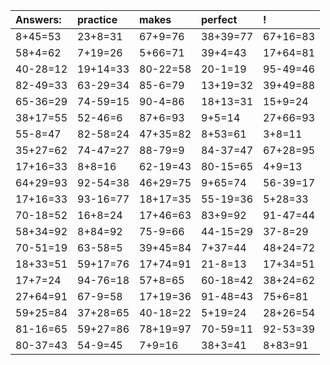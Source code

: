 | Answers: | practice | makes | perfect | ! |
| :--- | :--- | :--- | :--- | :--- |
| 8+45=53 | 23+8=31 | 67+9=76 | 38+39=77 | 67+16=83 | 
| 58+4=62 | 7+19=26 | 5+66=71 | 39+4=43 | 17+64=81 | 
| 40-28=12 | 19+14=33 | 80-22=58 | 20-1=19 | 95-49=46 | 
| 82-49=33 | 63-29=34 | 85-6=79 | 13+19=32 | 39+49=88 | 
| 65-36=29 | 74-59=15 | 90-4=86 | 18+13=31 | 15+9=24 | 
| 38+17=55 | 52-46=6 | 87+6=93 | 9+5=14 | 27+66=93 | 
| 55-8=47 | 82-58=24 | 47+35=82 | 8+53=61 | 3+8=11 | 
| 35+27=62 | 74-47=27 | 88-79=9 | 84-37=47 | 67+28=95 | 
| 17+16=33 | 8+8=16 | 62-19=43 | 80-15=65 | 4+9=13 | 
| 64+29=93 | 92-54=38 | 46+29=75 | 9+65=74 | 56-39=17 | 
| 17+16=33 | 93-16=77 | 18+17=35 | 55-19=36 | 5+28=33 | 
| 70-18=52 | 16+8=24 | 17+46=63 | 83+9=92 | 91-47=44 | 
| 58+34=92 | 8+84=92 | 75-9=66 | 44-15=29 | 37-8=29 | 
| 70-51=19 | 63-58=5 | 39+45=84 | 7+37=44 | 48+24=72 | 
| 18+33=51 | 59+17=76 | 17+74=91 | 21-8=13 | 17+34=51 | 
| 17+7=24 | 94-76=18 | 57+8=65 | 60-18=42 | 38+24=62 | 
| 27+64=91 | 67-9=58 | 17+19=36 | 91-48=43 | 75+6=81 | 
| 59+25=84 | 37+28=65 | 40-18=22 | 5+19=24 | 28+26=54 | 
| 81-16=65 | 59+27=86 | 78+19=97 | 70-59=11 | 92-53=39 | 
| 80-37=43 | 54-9=45 | 7+9=16 | 38+3=41 | 8+83=91 | 
